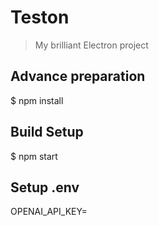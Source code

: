 # Teston

> My brilliant Electron project

## Advance preparation

$ npm install

## Build Setup

$ npm start

## Setup .env

OPENAI_API_KEY=
